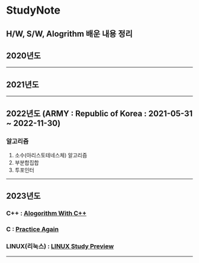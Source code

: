 # StudyNote
H/W, S/W, Alogrithm 배운 내용 정리
---
## 2020년도
---
## 2021년도
---
## 2022년도 (ARMY : Republic of Korea : 2021-05-31 ~ 2022-11-30)
### 알고리즘
1. 소수(아리스토테네스체) 알고리즘
2. 부분합집합
3. 투포인터
---
## 2023년도
### C++           : [Alogorithm With C++](https://github.com/20190511/StudyNote/tree/main/2023%EB%85%84%EB%8F%84/C%2B%2B%EA%B3%B5%EB%B6%80) 
### C             : [Practice Again](https://github.com/20190511/StudyNote/tree/main/2023%EB%85%84%EB%8F%84/C)
### LINUX(리눅스)  : [LINUX Study Preview](https://github.com/20190511/StudyNote/tree/main/2023%EB%85%84%EB%8F%84/%EB%A6%AC%EB%88%85%EC%8A%A4)
---
